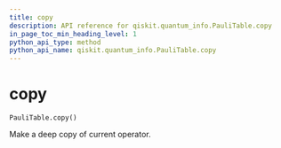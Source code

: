 ```yaml
---
title: copy
description: API reference for qiskit.quantum_info.PauliTable.copy
in_page_toc_min_heading_level: 1
python_api_type: method
python_api_name: qiskit.quantum_info.PauliTable.copy
---
```


# copy

<span id="qiskit.quantum_info.PauliTable.copy" />

`PauliTable.copy()`

Make a deep copy of current operator.

